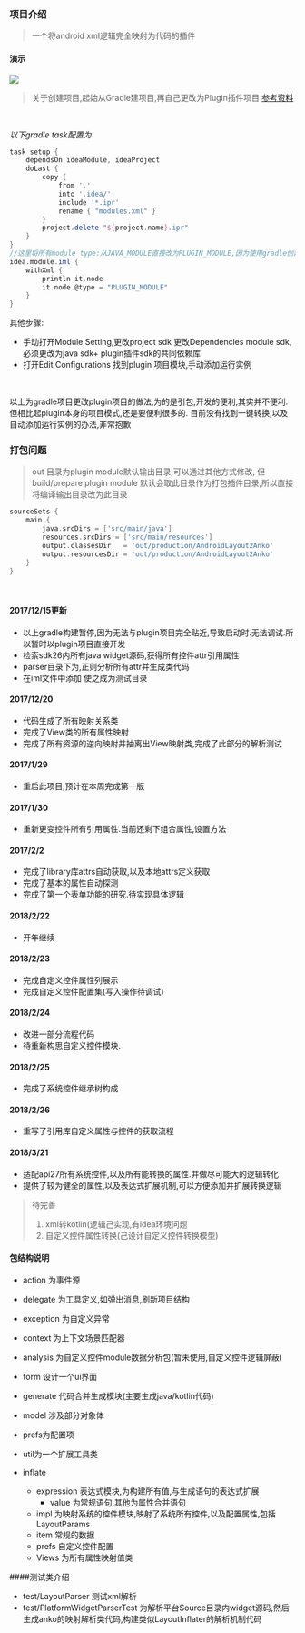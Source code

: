 ### 项目介绍
> 一个将android xml逻辑完全映射为代码的插件


#### 演示
![](https://github.com/momodae/AndroidLayoutToCode/blob/master/image/image1.gif) 


> 关于创建项目,起始从Gradle建项目,再自己更改为Plugin插件项目
[参考资料](http://planet.jboss.org/post/managing_dependencies_for_intellij_idea_plug_in_development)
<br>

*以下gradle task配置为*
```groovy
task setup {
    dependsOn ideaModule, ideaProject
    doLast {
        copy {
            from '.'
            into '.idea/'
            include '*.ipr'
            rename { "modules.xml" }
        }
        project.delete "${project.name}.ipr"
    }
}
//这里将所有module type:从JAVA_MODULE直接改为PLUGIN_MODULE,因为使用gradle创建项目,而不是默认的plugin项目结构
idea.module.iml {
    withXml {
        println it.node
        it.node.@type = "PLUGIN_MODULE"
    }
}

```
其他步骤:
* 手动打开Module Setting,更改project sdk 更改Dependencies module sdk,必须更改为java sdk+ plugin插件sdk的共同依赖库
* 打开Edit Configurations 找到plugin 项目模块,手动添加运行实例
<br>

>
以上为gradle项目更改plugin项目的做法,为的是引包,开发的便利,其实并不便利.但相比起plugin本身的项目模式,还是要便利很多的.
目前没有找到一键转换,以及自动添加运行实例的办法,非常抱歉


### 打包问题
> out 目录为plugin module默认输出目录,可以通过其他方式修改,
但build/prepare plugin module 默认会取此目录作为打包插件目录,所以直接将编译输出目录改为此目录

```gradle
sourceSets {
    main {
        java.srcDirs = ['src/main/java']
        resources.srcDirs = ['src/main/resources']
        output.classesDir   = 'out/production/AndroidLayout2Anko'
        output.resourcesDir = 'out/production/AndroidLayout2Anko'
    }
}
```
<br>

#### 2017/12/15更新
* 以上gradle构建暂停,因为无法与plugin项目完全贴近,导致启动时.无法调试.所以暂时以plugin项目直接开发
* 检索sdk26内所有java widget源码,获得所有控件attr引用属性
* parser目录下为,正则分析所有attr并生成类代码
* 在iml文件中添加 <sourceFolder url="file://$MODULE_DIR$/src/com/cz/layout2anko/test" isTestSource="true" /> 使之成为测试目录

#### 2017/12/20
* 代码生成了所有映射关系类
* 完成了View类的所有属性映射
* 完成了所有资源的逆向映射并抽离出View映射类,完成了此部分的解析测试


#### 2017/1/29
* 重启此项目,预计在本周完成第一版

#### 2017/1/30
* 重新更变控件所有引用属性.当前还剩下组合属性,设置方法

#### 2017/2/2
* 完成了library库attrs自动获取,以及本地attrs定义获取
* 完成了基本的属性自动探测
* 完成了第一个表单功能的研究.待实现具体逻辑

#### 2018/2/22
* 开年继续

#### 2018/2/23
* 完成自定义控件属性列展示
* 完成自定义控件配置集(写入操作待调试)

#### 2018/2/24
* 改进一部分流程代码
* 待重新构思自定义控件模块.

#### 2018/2/25
* 完成了系统控件继承树构成

#### 2018/2/26
* 重写了引用库自定义属性与控件的获取流程

#### 2018/3/21
* 适配api27所有系统控件,以及所有能转换的属性.并做尽可能大的逻辑转化
* 提供了较为健全的属性,以及表达式扩展机制,可以方便添加并扩展转换逻辑

> 待完善
> 1. xml转kotlin(逻辑己实现,有idea环境问题
> 2. 自定义控件属性转换(己设计自定义控件转换模型)

#### 包结构说明
* action 为事件源
* delegate 为工具定义,如弹出消息,刷新项目结构
* exception 为自定义异常
* context 为上下文场景匹配器
* analysis 为自定义控件module数据分析包(暂未使用,自定义控件逻辑屏蔽)
* form 设计一个ui界面
* generate 代码合并生成模块(主要生成java/kotlin代码)
* model 涉及部分对象体
* prefs为配置项
* util为一个扩展工具类

* inflate
    * expression 表达式模块,为构建所有值,与生成语句的表达式扩展
        * value 为常规语句,其他为属性合并语句
    * impl 为映射系统的控件模块,映射了系统所有控件,以及配置属性,包括LayoutParams
    * item 常规的数据
    * prefs 自定义控件配置
    * Views 为所有属性映射值类 

####测试类介绍
* test/LayoutParser 测试xml解析
* test/PlatformWidgetParserTest 为解析平台Source目录内widget源码,然后生成anko的映射解析类代码,构建类似LayoutInflater的解析机制代码


